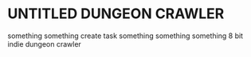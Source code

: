 # UNTITLED DUNGEON CRAWLER
something something create task
something something something 8 bit indie dungeon crawler
